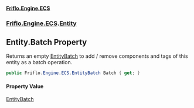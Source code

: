 #### [Friflo.Engine.ECS](index.md 'index')
### [Friflo.Engine.ECS](Friflo.Engine.ECS.md 'Friflo.Engine.ECS').[Entity](Entity.md 'Friflo.Engine.ECS.Entity')

## Entity.Batch Property

Returns an empty [EntityBatch](EntityBatch.md 'Friflo.Engine.ECS.EntityBatch') to add / remove components and tags of this entity as a batch operation.

```csharp
public Friflo.Engine.ECS.EntityBatch Batch { get; }
```

#### Property Value
[EntityBatch](EntityBatch.md 'Friflo.Engine.ECS.EntityBatch')